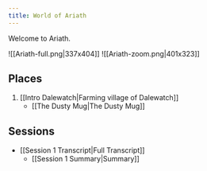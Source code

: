 ```yaml
---
title: World of Ariath
---
```

Welcome to Ariath.

![[Ariath-full.png|337x404]] 
![[Ariath-zoom.png|401x323]]

## Places
1. [[Intro Dalewatch|Farming village of Dalewatch]]
	- [[The Dusty Mug|The Dusty Mug]]

## Sessions
- [[Session 1 Transcript|Full Transcript]]
	- [[Session 1 Summary|Summary]]